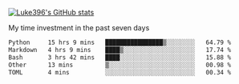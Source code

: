 [![Luke396's GitHub stats](https://github-readme-stats.vercel.app/api?username=luke396&show_icons=true&theme=synthwave&hide=stars)](https://github.com/anuraghazra/github-readme-stats)

My time investment in the past seven days

<!--START_SECTION:waka-->

```txt
Python     15 hrs 9 mins   ████████████████▒░░░░░░░░   64.79 %
Markdown   4 hrs 9 mins    ████▒░░░░░░░░░░░░░░░░░░░░   17.74 %
Bash       3 hrs 42 mins   ████░░░░░░░░░░░░░░░░░░░░░   15.88 %
Other      13 mins         ▒░░░░░░░░░░░░░░░░░░░░░░░░   00.98 %
TOML       4 mins          ░░░░░░░░░░░░░░░░░░░░░░░░░   00.34 %
```

<!--END_SECTION:waka-->

<!--
**luke396/luke396** is a ✨ _special_ ✨ repository because its `README.md` (this file) appears on your GitHub profile.

Here are some ideas to get you started:

- 🔭 I’m currently working on ...
- 🌱 I’m currently learning ...
- 👯 I’m looking to collaborate on ...
- 🤔 I’m looking for help with ...
- 💬 Ask me about ...
- 📫 How to reach me: ...
- 😄 Pronouns: ...
- ⚡ Fun fact: ...
-->

